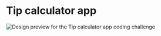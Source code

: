 # Tip calculator app

![Design preview for the Tip calculator app coding challenge](./design/desktop-preview.jpg)
